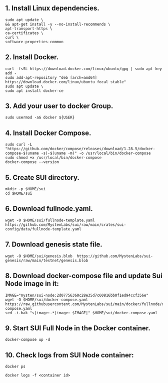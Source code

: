 ## 1. Install Linux dependencies.
```
sudo apt update \
&& apt-get install -y --no-install-recommends \
apt-transport-https \
ca-certificates \
curl \
software-properties-common
```


## 2. Install Docker.
```
curl -fsSL https://download.docker.com/linux/ubuntu/gpg | sudo apt-key add -
sudo add-apt-repository "deb [arch=amd64] https://download.docker.com/linux/ubuntu focal stable"
sudo apt update \
sudo apt install docker-ce
```


## 3. Add your user to docker Group.
```
sudo usermod -aG docker ${USER}
```


## 4. Install Docker Compose.
```
sudo curl -L "https://github.com/docker/compose/releases/download/1.28.5/docker-compose-$(uname -s)-$(uname -m)" -o /usr/local/bin/docker-compose
sudo chmod +x /usr/local/bin/docker-compose
docker-compose --version
```


## 5. Create SUI directory.
```
mkdir -p $HOME/sui
cd $HOME/sui
```

## 6. Download fullnode.yaml.
```
wget -O $HOME/sui/fullnode-template.yaml https://github.com/MystenLabs/sui/raw/main/crates/sui-config/data/fullnode-template.yaml
```

## 7. Download genesis state file.
```
wget -O $HOME/sui/genesis.blob  https://github.com/MystenLabs/sui-genesis/raw/main/testnet/genesis.blob
```

## 8. Download docker-compose file and update Sui Node image in it:
```
IMAGE="mysten/sui-node:2d07756360c28e35d7c60816bb0f1ed94ccf356e"
wget -O $HOME/sui/docker-compose.yaml https://raw.githubusercontent.com/MystenLabs/sui/main/docker/fullnode/docker-compose.yaml
sed -i.bak "s|image:.*|image: $IMAGE|" $HOME/sui/docker-compose.yaml
```

## 9. Start SUI Full Node in the Docker container.
```
docker-compose up -d
```

## 10. Check logs from SUI Node container:
```
docker ps
```
```
docker logs -f <container id>
```
